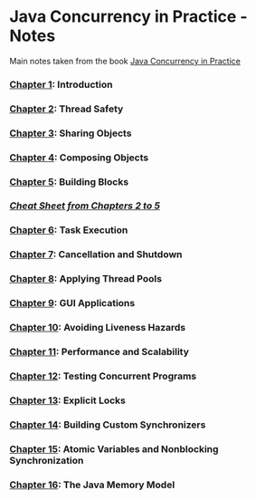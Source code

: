# Java Concurrency in Practice - Notes

Main notes taken from the book [Java Concurrency in Practice ](https://jcip.net/)

### [Chapter 1](./Chapter01): Introduction

### [Chapter 2](./Chapter02): Thread Safety

### [Chapter 3](./Chapter03): Sharing Objects

### [Chapter 4](./Chapter04): Composing Objects

### [Chapter 5](./Chapter05): Building Blocks

### [_Cheat Sheet from Chapters 2 to 5_](./CheatSheetChapter2-5.md)

### [Chapter 6](./Chapter06): Task Execution

### [Chapter 7](./Chapter07): Cancellation and Shutdown

### [Chapter 8](./Chapter08): Applying Thread Pools

### [Chapter 9](./Chapter09): GUI Applications

### [Chapter 10](./Chapter10): Avoiding Liveness Hazards

### [Chapter 11](./Chapter11): Performance and Scalability

### [Chapter 12](./Chapter12): Testing Concurrent Programs

### [Chapter 13](./Chapter13): Explicit Locks

### [Chapter 14](./Chapter14): Building Custom Synchronizers

### [Chapter 15](./Chapter15): Atomic Variables and Nonblocking Synchronization

### [Chapter 16](./Chapter16): The Java Memory Model
